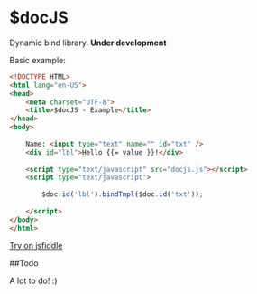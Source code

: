$docJS
======

Dynamic bind library. **Under development**

Basic example:

```html
<!DOCTYPE HTML>
<html lang="en-US">
<head>
	<meta charset="UTF-8">
	<title>$docJS - Example</title>
</head>
<body>
	
	Name: <input type="text" name="" id="txt" />
	<div id="lbl">Hello {{= value }}!</div>	
	
	<script type="text/javascript" src="docjs.js"></script>
	<script type="text/javascript">
	
		$doc.id('lbl').bindTmpl($doc.id('txt'));
		
	</script>
</body>
</html>
```

[Try on jsfiddle](http://jsfiddle.net/Diullei/cNdrz/)

##Todo

A lot to do! :)
